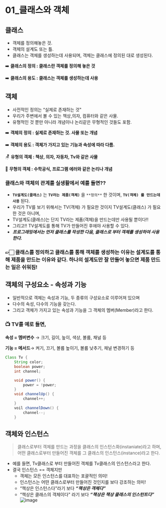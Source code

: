 # 01_클래스와 객체
## 클래스

- 객체를 정의해놓은 것.
- 객체의 설계도 또는 틀.
- 클래스는 객체를 생성하는데 사용되며, 객체는 클래스에 정의된 대로 생성된다.

➡️ **클래스의 정의 : 클래스란 객체를 정의해 놓은 것**

➡️ **클래스의 용도 : 클래스는 객체를 생성하는데 사용**

## 객체

- 사전적인 정의는 “실제로 존재하는 것"
- 우리가 주변에서 볼 수 있는 책상,의자, 컴퓨터와 같은 사물.
- 유형적인 것 뿐만 아니라 개념이나 논리같은 무형적인 것들도 포함.

➡️ **객체의 정의 : 실제로 존재하는 것. 사물 또는 개념**

➡️ **객체의 용도 : 객체가 가지고 있는 기능과 속성에 따라 다름.**

🪑 **유형의 객체 : 책상, 의자, 자동차, Tv와 같은 사물**

🎵 **무형의 객체 : 수학공식, 프로그램 에러와 같은 논리나 개념** 

### 클래스와 객체의 관계를 실생활에서 예를 들면??

- **`TV설계도(클래스)`** 는 **`TV라는 제품(객체)`** 을 `**정의**` 한 것이며, **`TV(객체) 를 만드는데 사용`** 된다.
- 우리가 TV를 보기 위해서는 TV(객체) 가 필요한 것이지 TV설계도(클래스) 가 필요한 것은 아니며,
- TV설계도(클래스)는 단지 TV라는 제품(객체)을 만드는데만 사용될 뿐이다‼️
- 그리고!! TV설계도를 통해 TV가 만들어진 후에야 사용할 수 있다.
- ***프로그래밍에서는 먼저 클래스를 작성한 다음, 클래스로 부터 객체를 생성하여 사용한다.***

### 👉🏻 클래스를 정의하고 클래스를 통해 객체를 생성하는 이유는 설계도를 통해 제품을 만드는 이유와 같다. 하나의 설계도만 잘 만들어 놓으면 제품 만드는 일은 쉬워짐!
## 객체의 구성요소 - 속성과 기능

- 일반적으로 객체는 속성과 기능, 두 종류의 구성요소로 이루어져 있으며
- 다수의 속성, 다수의 기능을 갖는다.
- 그리고 객체가 가지고 있는 속성과 기능을 그 객체의 멤버(Member)라고 한다.

### 📺 TV를 예로 들면,

**속성 = 멤버변수** → 크기, 길이, 높이, 색상, 볼륨, 채널 등

**기능 = 메서드**→ 켜기, 끄기, 볼륨 높이기, 볼륨 낮추기, 채널 변경하기 등

```java
Class Tv {
	String color;
	boolean power;
	int channel;

	void power() {
		power = !power;
	}
	void channelUp() {
		channel++;
	}
	voil channelDown() {
		channel--;
	}
```

## 객체와 인스턴스

> 클래스로부터 객체를 만드는 과정을 클래스의 인스턴스화(instaniate)라고 하며,  
어떤 클래스로부터 만들어진 객체를 그 클래스의 인스턴스(instance)라고 한다.
> 
- 예를 들면, Tv클래스로 부터 만들어진 객체를 Tv클래스의 인스턴스라고 한다.
- 결국 인스턴스 == 객체지만
    - 객체는 모든 인스턴스를 대표하는 포괄적인 의미!
    - 인스턴스는 어떤 클래스로부터 만들어진 것인지를 보다 강조하는 의미!
    - “책상은 인스턴스다"라기 보다 ***“책상은 객체다”***
    - “책상은 클래스의 객체이다" 라기 보다 ***“책상은 책상 클래스의 인스턴트다”***
![image](https://user-images.githubusercontent.com/106788504/198930486-c9c97f03-baa7-4af2-9a7e-cc44eae26c58.png)
